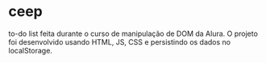 # ceep
to-do list feita durante o curso de manipulação de DOM da Alura.
O projeto foi desenvolvido usando HTML, JS, CSS e persistindo os dados no localStorage.
